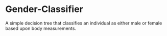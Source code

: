 # Gender-Classifier
A simple decision tree that classifies an individual as either male or female based upon body measurements.
